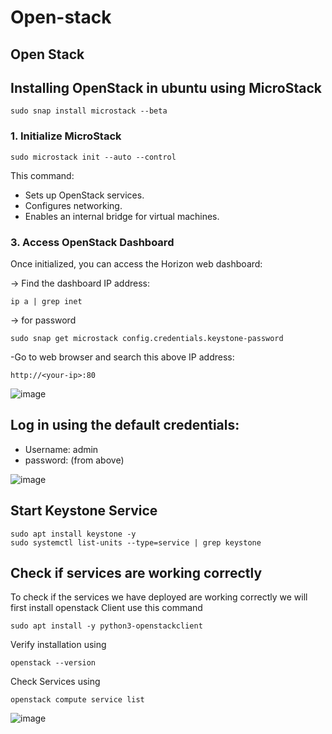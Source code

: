 # Open-stack
## Open Stack

## Installing OpenStack in ubuntu using MicroStack 
```
sudo snap install microstack --beta
```



### 1. Initialize MicroStack
```
sudo microstack init --auto --control
```
This command:

* Sets up OpenStack services.
* Configures networking.
* Enables an internal bridge for virtual machines.



### 3. Access OpenStack Dashboard
Once initialized, you can access the Horizon web dashboard:

-> Find the dashboard IP address:
```
ip a | grep inet
```


-> for password 
```
sudo snap get microstack config.credentials.keystone-password
```

-Go to web browser and search this above IP address:
```
http://<your-ip>:80
```




![image](https://github.com/user-attachments/assets/72e076d9-69c4-4d83-8290-575464be4995)



## Log in using the default credentials:

* Username: admin
* password: (from above)

![image](https://github.com/user-attachments/assets/78b44b0c-b0d2-4355-bff2-4f652559aa51)


## Start Keystone Service
```
sudo apt install keystone -y
sudo systemctl list-units --type=service | grep keystone

```



## Check if services are working correctly
To check if the services we have deployed are working correctly we will first install openstack Client use this command
```
sudo apt install -y python3-openstackclient
```
Verify installation using
```
openstack --version
```



Check Services using
```
openstack compute service list
```

![image](https://github.com/user-attachments/assets/b599e58f-5f1d-407c-bd7e-805b595cfaee)





